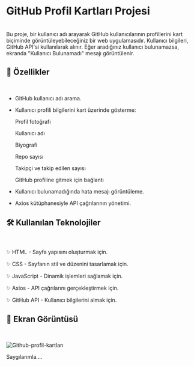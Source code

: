 # GitHub Profil Kartları Projesi
<br/>
Bu proje, bir kullanıcı adı arayarak GitHub kullanıcılarının profillerini kart biçiminde görüntüleyebileceğiniz bir web uygulamasıdır. 
Kullanıcı bilgileri, GitHub API'si kullanılarak alınır. Eğer aradığınız kullanıcı bulunamazsa, ekranda "Kullanıcı Bulunamadı" mesajı görüntülenir.

## 🎯 Özellikler
<br/>

- GitHub kullanıcı adı arama.
- Kullanıcı profili bilgilerini kart üzerinde gösterme:
  
   Profil fotoğrafı
  
   Kullanıcı adı
  
   Biyografi
  
   Repo sayısı
  
   Takipçi ve takip edilen sayısı

   GitHub profiline gitmek için bağlantı

- Kullanıcı bulunamadığında hata mesajı görüntüleme.
  
- Axios kütüphanesiyle API çağrılarının yönetimi.

## 🛠️ Kullanılan Teknolojiler
<br/>

✨ HTML - Sayfa yapısını oluşturmak için. 

✨ CSS - Sayfanın stil ve düzenini tasarlamak için.

✨ JavaScript - Dinamik işlemleri sağlamak için.

✨ Axios - API çağrılarını gerçekleştirmek için.

✨ GitHub API - Kullanıcı bilgilerini almak için.

## 📸 Ekran Görüntüsü
<br/>


![Github-profil-kartları](https://github.com/user-attachments/assets/8d3002b6-6c9e-4ba1-8772-dfcc1889c986)




Saygılarımla....












